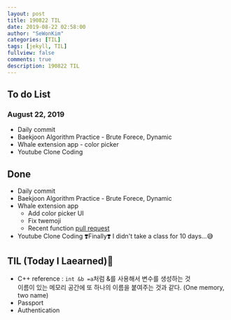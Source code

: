 ```yaml
---
layout: post
title: 190822 TIL
date: 2019-08-22 02:58:00
author: "SeWonKim"
categories: [TIL]
tags: [jekyll, TIL]
fullview: false
comments: true
description: 190822 TIL
---
```


## To do List

### August 22, 2019

- Daily commit
- Baekjoon Algorithm Practice - Brute Forece, Dynamic
- Whale extension app - color picker
- Youtube Clone Coding

## Done

- Daily commit
- Baekjoon Algorithm Practice - Brute Forece, Dynamic
- Whale extension app
  - Add color picker UI
  - Fix twemoji
  - Recent function [pull request](https://github.com/soyoungjeong/EmojiByEternal/pull/9)
- Youtube Clone Coding ❣️Finally❣️️️ I didn't take a class for 10 days...😅

## TIL (Today I Laearned)🤔

- C++ reference : `int &b =a`처럼 &를 사용해서 변수를 생성하는 것  
  이름이 있는 메모리 공간에 또 하나의 이름을 붙여주는 것과 같다. (One memory, two name)
- Passport
- Authentication
